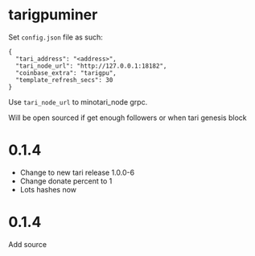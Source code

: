 # tarigpuminer


Set `config.json` file as such:

```
{
  "tari_address": "<address>",
  "tari_node_url": "http://127.0.0.1:18182",
  "coinbase_extra": "tarigpu",
  "template_refresh_secs": 30
}
```

Use `tari_node_url` to minotari_node grpc.

Will be open sourced if get enough followers or when tari genesis block


# 0.1.4
* Change to new tari release 1.0.0-6
* Change donate percent to 1 
* Lots hashes now

# 0.1.4
Add source